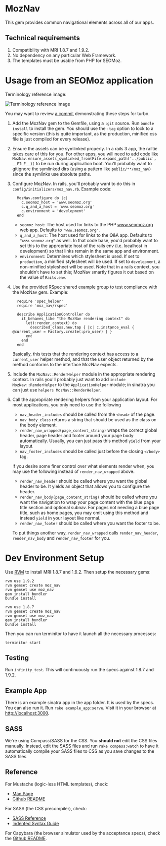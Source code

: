 # MozNav

This gem provides common navigational elements across all of our apps.

## Technical requirements

1. Compatibility with MRI 1.8.7 and 1.9.2.
2. No dependency on any particular Web Framework.
3. The templates must be usable from PHP for SEOMoz.

# Usage from an SEOMoz application

Terminology reference image:

![Terminology reference image](https://github.com/seomoz/MozNav/raw/master/terminology.png "Terminology reference image")

You may want to review [a commit](https://github.com/seomoz/cmoz/commit/25485a1d2935e817f9bcaba4d154299bcc26dc02)
demonstrating these steps for turbo.

1. Add the MozNav gem to the Gemfile, using a `:git` source.  Run `bundle
   install` to install the gem.  You should use the `:tag` option to
   lock to a specific version (this is quite important, as the
   production, minified css file is just compiled for every release).
2. Ensure the assets can be symlinked properly.  In a rails 3 app, the
   railtie takes care of this for you.  For other apps, you will need to
   add code like `MozNav.ensure_assets_symlinked_from(File.expand_path('../public', __FILE__))`
   to be run during application boot.  You'll probably want to gitignore the symlinked dirs
   (using a pattern like `public/**/moz_nav`) since the symlinks use absolute paths.
3. Configure MozNav.  In rails, you'll probably want to do this in
   `config/initializers/moz_nav.rb`.  Example code:

         MozNav.configure do |c|
           c.seomoz_host = 'www.seomoz.org'
           c.q_and_a_host = 'www.seomoz.org'
           c.environment = 'development'
         end

   * `seomoz_host`: The host used for links to the PHP www.seomoz.org
     web app.  Defaults to `"www.seomoz.org"`.
   * `q_and_a_host`: The host used for links to the Q&A app.
     Defaults to `"www.seomoz.org"` as well.  In that code base, you'd
     probably want to set this to the appropriate host of the rails env
     (i.e. localhost in development) so that links remain in the same
     app and environment.
   * `environment`: Determines which stylesheet is used.  If set to
     `production`, a minified stylesheet will be used.  If set to
     `development`, a non-minified stylesheet will be used.  Note that
     in a rails context, you shouldn't have to set this; MozNav smartly
     figures it out based on the value of `Rails.env`.

4. Use the provided RSpec shared example group to test compliance with
   the MozNav gem.  Example:

         require 'spec_helper'
         require 'moz_nav/rspec'

         describe ApplicationController do
           it_behaves_like "the MozNav rendering context" do
             let(:render_context) do
               described_class.new.tap { |c| c.instance_eval { @current_user = Factory.create(:pro_user) } }
             end
           end
         end

   Basically, this tests that the rendering context has access to a
   `current_user` helper method, and that the user object returned by
   the method conforms to the interface MozNav expects.
5. Include the `MozNav::RenderHelper` module in the appropriate
   rendering context.  In rails you'll probably just want to add
   `include MozNav::RenderHelper` to the `ApplicationHelper` module;
   in sinatra you can just use `helpers MozNav::RenderHelper`.
6. Call the appropriate rendering helpers from your application layout.
   For most applications, you only need to use the following
    * `nav_header_includes` should be called from the `<head>` of the
      page.
    * `nav_body_class` returns a string that should be used as the class
      on the body element.
    * `render_nav_wrapped(page_content_string)` wraps the correct global
       header, page header and footer around your page body automatically.
       Usually, you can just pass this method `yield` from your layout.
    * `nav_footer_includes` should be called just before the closing
      `</body>` tag.

   If you desire some finer control over what elements render when, you 
   may use the following instead of `render_nav_wrapped` above.
   
   * `render_nav_header` should be called where you want the global header
     to be.  It yields an object that allows you to configure the
     header.
   * `render_nav_body(page_content_string)` should be called where you
     want the navigation to wrap your page content with the blue page
     title section and optional subnav.  For pages not needing a blue
     page title, such as home pages, you may omit using this method and
     instead `yield` in your layout like normal.
   * `render_nav_footer` should be called where you want the footer
     to be.
     
   To put things another way, `render_nav_wrapped` calls `render_nav_header`,
   `render_nav_body` and `render_nav_footer` for you.
   
# Dev Environment Setup

Use [RVM](http://rvm.beginrescueend.com/) to install MRI 1.8.7 and
1.9.2. Then setup the necessary gems:

    rvm use 1.9.2
    rvm gemset create moz_nav
    rvm gemset use moz_nav
    gem install bundler
    bundle install

    rvm use 1.8.7
    rvm gemset create moz_nav
    rvm gemset use moz_nav
    gem install bundler
    bundle install

Then you can run terminitor to have it launch all the necessary
processes:

    terminitor start


## Testing

Run `infinity_test`.  This will continuously run the specs against
1.8.7 and 1.9.2.

## Example App

There is an example sinatra app in the app folder.  It is used by
the specs.  You can also run it.  Run `rake example_app:serve`.
Visit it in your browser at [http://localhost:3000](http://localhost:3000).

## SASS

We're using Compass/SASS for the CSS.  You __should not__ edit the CSS files
manually.  Instead, edit the SASS files and run `rake compass:watch` to
have it automatically compile your SASS files to CSS as you save changes
to the SASS files.

## Reference

For Mustache (logic-less HTML templates), check:

* [Man Page](http://mustache.github.com/mustache.5.html)
* [Github README](https://github.com/defunkt/mustache)

For SASS (the CSS precompiler), check:

* [SASS Reference](http://sass-lang.com/docs/yardoc/file.SASS_REFERENCE.html)
* [Indented Syntax Guide](http://sass-lang.com/docs/yardoc/file.INDENTED_SYNTAX.html)

For Capybara (the browser simulator used by the acceptance specs),
check the [Github README](https://github.com/jnicklas/capybara).
